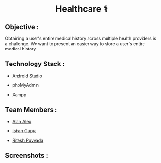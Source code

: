 <div align="center">

<h1>Healthcare ⚕️</h1>

</div>

## Objective :

Obtaining a user's entire medical history across multiple health providers is a challenge. We want to present an easier way to store a user's entire medical history.

## Technology Stack :

- Android Studio

- phpMyAdmin

- Xampp


## Team Members :
- [Alan Alex](https://github.com/alan2000alex)

- [Ishan Gupta](https://github.com/ishan-gupt)

- [Ritesh Puvvada](https://github.com/RiteshPuvvada)

## Screenshots :


